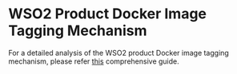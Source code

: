 # WSO2 Product Docker Image Tagging Mechanism

For a detailed analysis of the WSO2 product Docker image tagging mechanism, please refer
[this](https://medium.com/faun/wso2-products-dockerized-image-tagging-mechanism-9b4499831548)
comprehensive guide.
